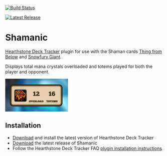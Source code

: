 [![Build Status](https://ci.appveyor.com/api/projects/status/github/batstyx/Shamanic?svg=true)](https://ci.appveyor.com/project/batstyx/Shamanic)

[![Latest Release](https://img.shields.io/github/release/batstyx/Shamanic.svg)](https://github.com/batstyx/Shamanic/releases)

# Shamanic

[Hearthstone Deck Tracker](https://hsdecktracker.net/) plugin for use with the Shaman cards [Thing from Below](http://www.hearthpwn.com/cards/33159-thing-from-below) and [Snowfury Giant](http://www.hearthpwn.com/cards/62918-snowfury-giant).

Displays total mana crystals overloaded and totems played for both the player and opponent.

![Overload 12 and 16 Totems](screenshots/shamanic-12-16.png)

## Installation

- [Download](https://hsdecktracker.net/download/) and install the latest version of Hearthstone Deck Tracker 
- [Download](https://github.com/batstyx/shamanic/releases/latest) the latest release of Shamanic
- Follow the Hearthstone Deck Tracker FAQ [plugin installation instructions](https://github.com/HearthSim/Hearthstone-Deck-Tracker/wiki/Available-Plugins)
